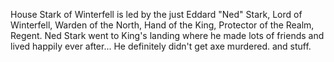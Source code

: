 House Stark of Winterfell is led by the just Eddard "Ned" Stark, Lord of
Winterfell, Warden of the North, Hand of the King, Protector of the Realm,
Regent.  Ned Stark went to King's landing where he made lots of friends and lived
happily ever after...  He definitely didn't get axe murdered. and stuff.
